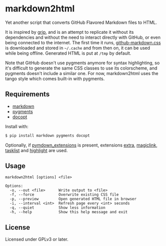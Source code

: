 # markdown2html

Yet another script that converts GitHub Flavored Markdown files to HTML.

It is inspired by [grip], and is an attempt to replicate it without its
dependencies and without the need to interact directly with GitHub, or even
being connected to the internet.  The first time it runs, [github-markdown.css]
is downloaded and stored in `~/.cache` and from then on, it can be used while
being offline.  Generated HTML is put at `/tmp` by default.

Note that GitHub doesn't use pygments anymore for syntax highlighting, so it's
difficult to generate the same CSS classes to use its colorscheme, and pygments
doesn't include a similar one.  For now, markdown2html uses the tango style
which comes built-in with pygments.

## Requirements

* [markdown]
* [pygments]
* [docopt]

Install with:

```bash
$ pip install markdown pygments docopt
```

Optionally, if [pymdown_extensions] is present, extensions [extra],
[magiclink], [tasklist] and [highlight] are used.

## Usage

```
markdown2html [options] <file>

Options:
  -o, --out <file>      Write output to <file>
  -f, --force           Overwrite existing CSS file
  -p, --preview         Open generated HTML file in browser
  -i, --interval <int>  Refresh page every <int> seconds
  -q, --quiet           Show less information
  -h, --help            Show this help message and exit
```

## License

Licensed under GPLv3 or later.

[grip]: https://github.com/joeyespo/grip
[github-markdown.css]: https://github.com/sindresorhus/github-markdown-css
[markdown]: https://pythonhosted.org/Markdown
[pygments]: http://pygments.org
[docopt]: http://docopt.org
[pymdown_extensions]: https://github.com/facelessuser/pymdown-extensions
[extra]: https://facelessuser.github.io/pymdown-extensions/extensions/extra
[magiclink]: https://facelessuser.github.io/pymdown-extensions/extensions/magiclink
[tasklist]: https://facelessuser.github.io/pymdown-extensions/extensions/tasklist
[highlight]: https://facelessuser.github.io/pymdown-extensions/extensions/highlight/

